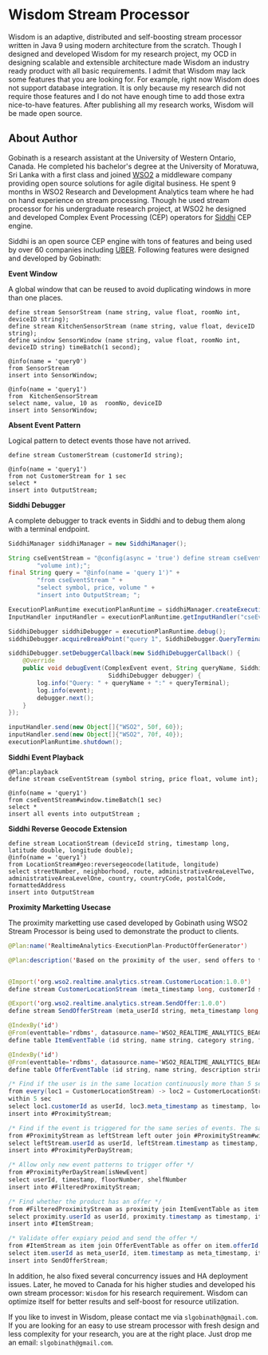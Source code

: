 # Wisdom Stream Processor

Wisdom is an adaptive, distributed and self-boosting stream processor written in Java 9 using modern architecture from the scratch. Though I designed and developed Wisdom for my research project, my OCD in designing scalable and extensible architecture made Wisdom an industry ready product with all basic requirements. I admit that Wisdom may lack some features that you are looking for. For example, right now Wisdom does not support database integration. It is only because my research did not require those features and I do not have enough time to add those extra nice-to-have features. After publishing all my research works, Wisdom will be made open source.

## About Author

Gobinath is a research assistant at the University of Western Ontario, Canada. He completed his bachelor's degree at the University of Moratuwa, Sri Lanka with a first class and joined [WSO2](https://wso2.com/) a middleware company providing open source solutions for agile digital business. He spent 9 months in WSO2 Research and Development Analytics team where he had on hand experience on stream processing. Though he used stream processor for his undergraduate research project, at WSO2 he designed and developed Complex Event Processing (CEP) operators for [Siddhi](https://wso2.github.io/siddhi/) CEP engine.

Siddhi is an open source CEP engine with tons of features and being used by over 60 companies including [UBER](http://wso2.com/library/conference/2017/2/wso2con-usa-2017-scalable-real-time-complex-event-processing-at-uber?utm_source=gitanalytics&utm_campaign=gitanalytics_Jul17). Following features were designed and developed by Gobinath:

**Event Window**

A global window that can be reused to avoid duplicating windows in more than one places.

```
define stream SensorStream (name string, value float, roomNo int, deviceID string);
define stream KitchenSensorStream (name string, value float, deviceID string);
define window SensorWindow (name string, value float, roomNo int, deviceID string) timeBatch(1 second);

@info(name = 'query0')
from SensorStream
insert into SensorWindow;

@info(name = 'query1')
from  KitchenSensorStream
select name, value, 10 as  roomNo, deviceID
insert into SensorWindow;
```

**Absent Event Pattern**

Logical pattern to detect events those have not arrived.
```
define stream CustomerStream (customerId string);

@info(name = 'query1')
from not CustomerStream for 1 sec
select *
insert into OutputStream;
```

**Siddhi Debugger**

A complete debugger to track events in Siddhi and to debug them along with a terminal endpoint.

```java
SiddhiManager siddhiManager = new SiddhiManager();

String cseEventStream = "@config(async = 'true') define stream cseEventStream (symbol string, price float, " +
        "volume int);";
final String query = "@info(name = 'query 1')" +
        "from cseEventStream " +
        "select symbol, price, volume " +
        "insert into OutputStream; ";

ExecutionPlanRuntime executionPlanRuntime = siddhiManager.createExecutionPlanRuntime(cseEventStream + query);
InputHandler inputHandler = executionPlanRuntime.getInputHandler("cseEventStream");

SiddhiDebugger siddhiDebugger = executionPlanRuntime.debug();
siddhiDebugger.acquireBreakPoint("query 1", SiddhiDebugger.QueryTerminal.IN);

siddhiDebugger.setDebuggerCallback(new SiddhiDebuggerCallback() {
    @Override
    public void debugEvent(ComplexEvent event, String queryName, SiddhiDebugger.QueryTerminal queryTerminal,
                            SiddhiDebugger debugger) {
        log.info("Query: " + queryName + ":" + queryTerminal);
        log.info(event);
        debugger.next();
    }
});

inputHandler.send(new Object[]{"WSO2", 50f, 60});
inputHandler.send(new Object[]{"WSO2", 70f, 40});
executionPlanRuntime.shutdown();
```

**Siddhi Event Playback**

```
@Plan:playback
define stream cseEventStream (symbol string, price float, volume int);

@info(name = 'query1')
from cseEventStream#window.timeBatch(1 sec)
select *
insert all events into outputStream ;
```

**Siddhi Reverse Geocode Extension**

```
define stream LocationStream (deviceId string, timestamp long, latitude double, longitude double);
@info(name = 'query1')
from LocationStream#geo:reversegeocode(latitude, longitude)
select streetNumber, neighborhood, route, administrativeAreaLevelTwo, administrativeAreaLevelOne, country, countryCode, postalCode, formattedAddress
insert into OutputStream
```

**Proximity Marketting Usecase**

The proximity marketting use cased developed by Gobinath using WSO2 Stream Processor is being used to demonstrate the product to clients.

```java
@Plan:name('RealtimeAnalytics-ExecutionPlan-ProductOfferGenerator')

@Plan:description('Based on the proximity of the user, send offers to the user')


@Import('org.wso2.realtime.analytics.stream.CustomerLocation:1.0.0')
define stream CustomerLocationStream (meta_timestamp long, customerId string, floorNumber int, shelfNumber int);

@Export('org.wso2.realtime.analytics.stream.SendOffer:1.0.0')
define stream SendOfferStream (meta_userId string, meta_timestamp long, productName string, offerName string, offerDescription string, expirationDate long);

@IndexBy('id')
@From(eventtable='rdbms', datasource.name='WSO2_REALTIME_ANALYTICS_BEACON', table.name='ORG_WSO2_REALTIME_ANALYTICS_EVENT_TABLE_ITEM')
define table ItemEventTable (id string, name string, category string, floorNumber int, shelfNumber int, offerId string);

@IndexBy('id')
@From(eventtable='rdbms', datasource.name='WSO2_REALTIME_ANALYTICS_BEACON', table.name='ORG_WSO2_REALTIME_ANALYTICS_EVENT_TABLE_OFFER')
define table OfferEventTable (id string, name string, description string, expirationDate long);

/* Find if the user is in the same location continuously more than 5 seconds */
from every(loc1 = CustomerLocationStream) -> loc2 = CustomerLocationStream[(meta_timestamp > loc1.meta_timestamp) AND (floorNumber == loc1.floorNumber) AND (shelfNumber == loc1.shelfNumber)]<0:> -> loc3 = CustomerLocationStream[(meta_timestamp >= loc1.meta_timestamp + 30000) AND (floorNumber == loc1.floorNumber) AND (shelfNumber == loc1.shelfNumber)]
within 5 sec
select loc1.customerId as userId, loc3.meta_timestamp as timestamp, loc1.floorNumber as floorNumber, loc1.shelfNumber as shelfNumber
insert into #ProximityStream;

/* Find if the event is triggered for the same series of events. The same pattern identified within a day is ignored to avoid spaming. For testing purpose 5 minutes is used */
from #ProximityStream as leftStream left outer join #ProximityStream#window.time(5 minutes) as rightStream on leftStream.userId == rightStream.userId AND leftStream.floorNumber == rightStream.floorNumber AND leftStream.shelfNumber == rightStream.shelfNumber
select leftStream.userId as userId, leftStream.timestamp as timestamp, leftStream.floorNumber as floorNumber, leftStream.shelfNumber as shelfNumber, rightStream.userId IS NULL as isNewEvent
insert into #ProximityPerDayStream;

/* Allow only new event patterns to trigger offer */
from #ProximityPerDayStream[isNewEvent]
select userId, timestamp, floorNumber, shelfNumber
insert into #FilteredProximityStream;

/* Find whether the product has an offer */
from #FilteredProximityStream as proximity join ItemEventTable as item on proximity.floorNumber == item.floorNumber AND proximity.shelfNumber == item.shelfNumber AND item.offerId != "N/A"
select proximity.userId as userId, proximity.timestamp as timestamp, item.id as itemId, item.name as productName, item.offerId as offerId
insert into #ItemStream;

/* Validate offer expiary peiod and send the offer */
from #ItemStream as item join OfferEventTable as offer on item.offerId == offer.id AND item.timestamp <= offer.expirationDate
select item.userId as meta_userId, item.timestamp as meta_timestamp, item.productName as productName, offer.name as offerName, offer.description as offerDescription, offer.expirationDate as expirationDate
insert into SendOfferStream;
```

In addition, he also fixed several concurrency issues and HA deployment issues. Later, he moved to Canada for his higher studies and developed his own stream processor: `Wisdom` for his research requirement. Wisdom can optimize itself for better results and self-boost for resource utilization.

If you like to invest in Wisdom, please contact me via `slgobinath@gmail.com`. If you are looking for an easy to use stream processor with fresh design and less complexity for your research, you are at the right place. Just drop me an email: `slgobinath@gmail.com`.

